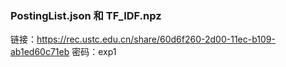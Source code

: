 ### PostingList.json 和 TF_IDF.npz

链接：https://rec.ustc.edu.cn/share/60d6f260-2d00-11ec-b109-ab1ed60c71eb 密码：exp1
